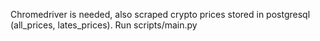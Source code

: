 Chromedriver is needed, also scraped crypto prices stored in postgresql (all_prices, lates_prices).
Run scripts/main.py
